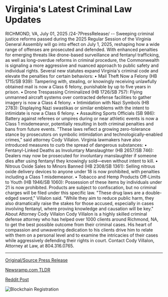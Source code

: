 # Virginia's Latest Criminal Law Updates

RICHMOND, VA, July 01, 2025 /24-7PressRelease/ -- Sweeping criminal justice reforms passed during the 2025 Regular Session of the Virginia General Assembly will go into effect on July 1, 2025, reshaping how a wide range of offenses are prosecuted and defended. With enhanced penalties for emerging threats like drone-based surveillance and fentanyl trafficking, as well as long-overdue reforms in criminal procedure, the Commonwealth is signaling a more aggressive and nuanced approach to public safety and individual rights.  Several new statutes expand Virginia's criminal code and elevate the penalties for certain behaviors:  • Mail Theft Now a Felony (HB 1715/SB 939): Tampering with, stealing, or knowingly receiving unlawfully obtained mail is now a Class 6 felony, punishable by up to five years in prison. • Drone Trespassing Criminalized (HB 1726/SB 757): Flying unmanned aircraft systems over contracted defense facilities to gather imagery is now a Class 4 felony. • Intimidation with Nazi Symbols (HB 2783): Displaying Nazi swastikas or similar emblems with the intent to intimidate is now a Class 6 felony. • Assaulting Sports Officials (SB 986): Battery against referees or umpires during or near athletic events is now a Class 1 misdemeanor, potentially resulting in both criminal penalties and bans from future events.  "These laws reflect a growing zero-tolerance stance by prosecutors on symbolic intimidation and technologically-enabled crimes," said attorney Cody Villalon.  Virginia lawmakers have also introduced measures to curb the spread of dangerous substances:  • Fentanyl-Linked Deaths as Involuntary Manslaughter (HB 2657/SB 746): Dealers may now be prosecuted for involuntary manslaughter if someone dies after using fentanyl they knowingly sold—even without intent to kill. • Nitrous Oxide Sales to Minors Banned (HB 2308/SB 1361): Selling nitrous oxide delivery devices to anyone under 18 is now prohibited, with penalties including a Class 1 misdemeanor. • Tobacco and Hemp Products Off-Limits to Youth (HB 1946/SB 1060): Possession of these items by individuals under 21 is now prohibited. Products are subject to confiscation, but no criminal charges will be filed under this specific law.  "These drug laws are a double-edged sword," Villalon said. "While they aim to reduce public harm, they also dramatically raise the stakes for those accused, especially in cases involving fentanyl, where proving knowledge and causation will be key."  About Attorney Cody Villalon Cody Villalon is a highly skilled criminal defense attorney who has helped over 1000 clients around Richmond, NA, to get the best possible outcome from their criminal cases.   His heart of compassion and unwavering dedication to his clients drive him to relate with them on a personal level and to examine the intricacies of their cases while aggressively defending their rights in court. Contact Cody Villalon, Attorney at Law, at 804.316.0765. 

---

[Original/Source Press Release](https://www.24-7pressrelease.com/press-release/524310/virginias-latest-criminal-law-updates)
                    

[Newsramp.com TLDR](https://newsramp.com/curated-news/virginia-enacts-sweeping-criminal-justice-reforms-targeting-tech-crimes-and-opioids/56fa1a5c00d92737b2e4b8450c59156c) 

 



[Reddit Post](https://www.reddit.com/r/newsramp/comments/1lovnll/virginia_enacts_sweeping_criminal_justice_reforms/) 



![Blockchain Registration](https://cdn.newsramp.app/24-7PressRelease/qrcode/257/1/fasthuJY.webp)